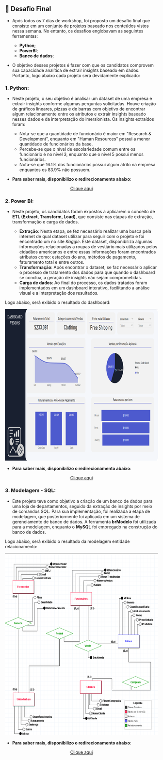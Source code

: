 ## 📌 Desafio Final 

- Após todos os 7 dias de workshop, foi proposto um desafio final que consiste em um conjunto de projetos baseado nos conteúdos vistos nessa semana. No entanto, os desafios englobavam as seguintes ferramentas: 

    - **Python**; 
    - **PowerBI**; 
    - **Banco de dados**;

- O objetivo desses projetos é fazer com que os candidatos comprovem sua capacidade analítica de extrair insights baseado em dados. Portanto, logo abaixo cada projeto será devidamente explicado:

### 1. Python:
- Neste projeto, o seu objetivo é analisar um dataset de uma empresa e extrair insights conforme algumas perguntas solicitadas. Houve criação de gráficos lineares, pizzas e de barras com objetivo de encontrar algum relacionamente entre os atributos e extrair insights baseado nesses dados e da interpretação do imersionista. Os insights extraídos foram: 

    - Nota-se que a quantidade de funcionário é maior em "Research & Development", enquanto em "Human Resources" possui a menor quantidade de funcionários da base.
    - Percebe-se que o nível de escolariedade comum entre os funcionário é no nível 3, enquanto que o nível 5 possui menos funcionários.
    - Nota-se que 16.1% dos funcionários possui algum atrito na empresa enquantos os 83.9% não possuem.

- **Para saber mais, disponibilizo o redirecionamento abaixo**: 

<div align='center'>

   <a href='Python/main.ipynb'>Clique aqui</a>

</div>

### 2. Power BI:
- Neste projeto, os candidatos foram expostos a aplicarem o conceito de **ETL (Extract, Transform, Load)**, que consiste nas etapas de extração, transformação e carga de dados. 

    - **Extração**: Nesta etapa, se fez necessário realizar uma busca pela internet de qual dataset utilizar para seguir com o projeto e foi encontrado um no site *Kaggle*. Este dataset, disponibiliza algumas informações relacionadas a roupas de vestiário mais utilizados pelos cidadãos americanos e entre essas informações foram encontrados atributos como: estações do ano, métodos de pagamento, faturamento total e entre outros.
    - **Transformação**: Após encontrar o dataset, se faz necessário aplicar o processo de tratamento dos dados para que quando o dashboard se conclua, a geração de insights não sejam comprometidas.
    - **Carga de dados**: Ao final do processo, os dados tratados foram implementados em um dashboard interativo, facilitando a análise visual e a interpretação dos resultados. 
    
Logo abaixo, será exibido o resultado do dashboard:

<div align='center'>

   <img src='image.png' width=800px height=500px></img>

</div>

- **Para saber mais, disponibilizo o redirecionamento abaixo**: 

<div align='center'>

   <a href='Power BI'>Clique aqui</a>

</div>


### 3. Modelagem - SQL:
- Este projeto teve como objetivo a criação de um banco de dados para uma loja de departamentos, seguido da extração de insights por meio de comandos SQL. Para sua implementação, foi realizada a etapa de modelagem, que posteriormente foi aplicada em um sistema de gerenciamento de banco de dados. A ferramenta **brModelo** foi utilizada para a modelagem, enquanto o **MySQL** foi empregado na construção do banco de dados.

Logo abaixo, será exibido o resultado da modelagem entidade relacionamento:

<div align='center'>

   <img src='Modelagem - SQL\Modelagem de Dados\Modelo Relacional\LojaFilmes - Modelo ER.png'  width=700px height=600px></img>

</div>

- **Para saber mais, disponibilizo o redirecionamento abaixo**: 

<div align='center'>

  <a href='Modelagem - SQL'>Clique aqui</a> 

</div>
